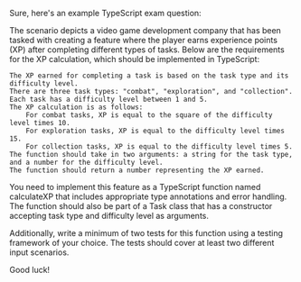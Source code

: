 Sure, here's an example TypeScript exam question:

The scenario depicts a video game development company that has been tasked with creating a feature where the player earns experience points (XP) after completing different types of tasks. Below are the requirements for the XP calculation, which should be implemented in TypeScript:

    The XP earned for completing a task is based on the task type and its difficulty level.
    There are three task types: "combat", "exploration", and "collection".
    Each task has a difficulty level between 1 and 5.
    The XP calculation is as follows:
        For combat tasks, XP is equal to the square of the difficulty level times 10.
        For exploration tasks, XP is equal to the difficulty level times 15.
        For collection tasks, XP is equal to the difficulty level times 5.
    The function should take in two arguments: a string for the task type, and a number for the difficulty level.
    The function should return a number representing the XP earned.

You need to implement this feature as a TypeScript function named calculateXP that includes appropriate type annotations and error handling. The function should also be part of a Task class that has a constructor accepting task type and difficulty level as arguments.

Additionally, write a minimum of two tests for this function using a testing framework of your choice. The tests should cover at least two different input scenarios.

Good luck!